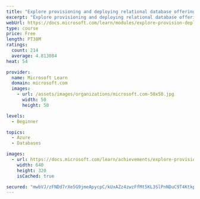 ```yaml
---
title: "Explore provisioning and deploying relational database offerings in Azure"
excerpt: "Explore provisioning and deploying relational database offerings in Azure"
webUrl: https://docs.microsoft.com/learn/modules/explore-provision-deploy-relational-database-offerings-azure/
type: course
price: Free
length: PT38M
ratings:
  count: 214
  average: 4.813084
heat: 54

provider:
  name: Microsoft Learn
  domain: microsoft.com
  images:
    - url: /assets/images/organizations/microsoft.com-50x50.jpg
      width: 50
      height: 50

levels:
  - Beginner

topics:
  - Azure
  - Databases

images:
  - url: https://docs.microsoft.com/learn/achievements/explore-provision-deploy-relational-database-offerings-azure-social.png
    width: 640
    height: 320
    isCached: true

secured: "mwbVJ/zFNDd7rXe5G9jmeApycpC/kUxAZz4zwzFfMt5KL3SlPnNDuC9T4KtkpMBDE+pxAa+W+0R6wA2QBRb+9i9TRIeVF1bJTvTjZgeV4hfE1BEO3TzOsiNdhgUbqjoZbk9mUiIcj/S28/WG5KNj33NBrYPCZaK3o3D3oTyB4PPYhY8UIKRa3zo5E7UjNLp/WbQReqL/ipIaKK6jTv0YeOlEXmyx9CGiXoVD3J7iHS0epqz1DhF8dbdkg+1zxxJsDAqp2tzr8U0F+9nqXzHjblePoMm4rnpZ32e5E+fEwW+VZqCDTUBcxUiMLKZu20YbGX4llhiXkucef8babgw/IgEDUBjOoqQFXgB/FOaxRQtyO7q8Bq4eVH8dm44M6N1mX5zbynTFS0RCGP7xy1/ZiRIeG489/rJRqhkkXsvJoVE=;wKPPMcumj8IkxEuDut3ktQ=="
---
```


